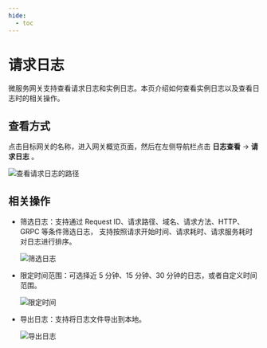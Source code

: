 ```yaml
---
hide:
  - toc
---
```


# 请求日志

微服务网关支持查看请求日志和实例日志。本页介绍如何查看实例日志以及查看日志时的相关操作。

## 查看方式

点击目标网关的名称，进入网关概览页面，然后在左侧导航栏点击 __日志查看__ -> __请求日志__ 。

![查看请求日志的路径](https://docs.daocloud.io/daocloud-docs-images/docs/zh/docs/skoala/gateway/logs/images/reqlog-path.png)

## 相关操作

- 筛选日志：支持通过 Request ID、请求路径、域名、请求方法、HTTP、GRPC 等条件筛选日志，
  支持按照请求开始时间、请求耗时、请求服务耗时对日志进行排序。

    ![筛选日志](https://docs.daocloud.io/daocloud-docs-images/docs/zh/docs/skoala/gateway/logs/images/log-filter1.png)

- 限定时间范围：可选择近 5 分钟、15 分钟、30 分钟的日志，或者自定义时间范围。

    ![限定时间](https://docs.daocloud.io/daocloud-docs-images/docs/zh/docs/skoala/gateway/logs/images/logtime1.png)

- 导出日志：支持将日志文件导出到本地。

    ![导出日志](https://docs.daocloud.io/daocloud-docs-images/docs/zh/docs/skoala/gateway/logs/images/log-export1.png)
